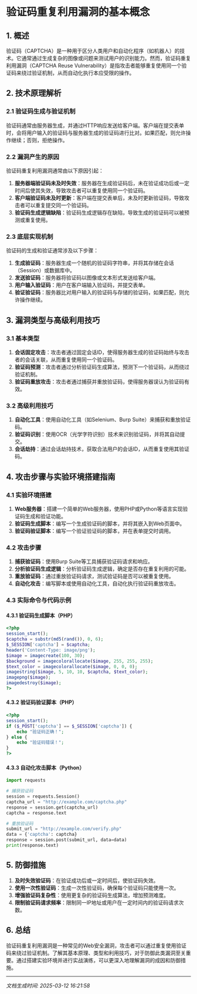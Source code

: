 # 验证码重复利用漏洞的基本概念

## 1. 概述

验证码（CAPTCHA）是一种用于区分人类用户和自动化程序（如机器人）的技术。它通常通过生成复杂的图像或问题来测试用户的识别能力。然而，验证码重复利用漏洞（CAPTCHA Reuse Vulnerability）是指攻击者能够重复使用同一个验证码来绕过验证机制，从而自动化执行本应受限的操作。

## 2. 技术原理解析

### 2.1 验证码生成与验证机制

验证码通常由服务器生成，并通过HTTP响应发送给客户端。客户端在提交表单时，会将用户输入的验证码与服务器生成的验证码进行比对。如果匹配，则允许操作继续；否则，拒绝操作。

### 2.2 漏洞产生的原因

验证码重复利用漏洞通常由以下原因引起：

1. **服务器端验证码未及时失效**：服务器在生成验证码后，未在验证成功后或一定时间后使其失效，导致攻击者可以重复使用同一个验证码。
2. **客户端验证码未及时更新**：客户端在提交表单后，未及时更新验证码，导致攻击者可以重复提交同一个验证码。
3. **验证码生成逻辑缺陷**：验证码生成逻辑存在缺陷，导致生成的验证码可以被预测或重复使用。

### 2.3 底层实现机制

验证码的生成和验证通常涉及以下步骤：

1. **生成验证码**：服务器生成一个随机的验证码字符串，并将其存储在会话（Session）或数据库中。
2. **发送验证码**：服务器将验证码以图像或文本形式发送给客户端。
3. **用户输入验证码**：用户在客户端输入验证码，并提交表单。
4. **验证验证码**：服务器比对用户输入的验证码与存储的验证码，如果匹配，则允许操作继续。

## 3. 漏洞类型与高级利用技巧

### 3.1 基本类型

1. **会话固定攻击**：攻击者通过固定会话ID，使得服务器生成的验证码始终与攻击者的会话关联，从而重复使用同一个验证码。
2. **验证码预测**：攻击者通过分析验证码生成算法，预测下一个验证码，从而绕过验证机制。
3. **验证码重放攻击**：攻击者通过捕获并重放验证码，使得服务器误认为验证码有效。

### 3.2 高级利用技巧

1. **自动化工具**：使用自动化工具（如Selenium、Burp Suite）来捕获和重放验证码。
2. **验证码识别**：使用OCR（光学字符识别）技术来识别验证码，并将其自动提交。
3. **会话劫持**：通过会话劫持技术，获取合法用户的会话ID，从而重复使用其验证码。

## 4. 攻击步骤与实验环境搭建指南

### 4.1 实验环境搭建

1. **Web服务器**：搭建一个简单的Web服务器，使用PHP或Python等语言实现验证码生成和验证功能。
2. **验证码生成脚本**：编写一个生成验证码的脚本，并将其嵌入到Web页面中。
3. **验证码验证脚本**：编写一个验证验证码的脚本，并在表单提交时调用。

### 4.2 攻击步骤

1. **捕获验证码**：使用Burp Suite等工具捕获验证码请求和响应。
2. **分析验证码生成逻辑**：分析验证码生成逻辑，确定是否存在重复利用的可能。
3. **重放验证码**：通过重放验证码请求，测试验证码是否可以被重复使用。
4. **自动化攻击**：编写脚本或使用自动化工具，自动化执行验证码重放攻击。

### 4.3 实际命令与代码示例

#### 4.3.1 验证码生成脚本（PHP）

```php
<?php
session_start();
$captcha = substr(md5(rand()), 0, 6);
$_SESSION['captcha'] = $captcha;
header('Content-Type: image/png');
$image = imagecreate(100, 30);
$background = imagecolorallocate($image, 255, 255, 255);
$text_color = imagecolorallocate($image, 0, 0, 0);
imagestring($image, 5, 10, 10, $captcha, $text_color);
imagepng($image);
imagedestroy($image);
?>
```

#### 4.3.2 验证码验证脚本（PHP）

```php
<?php
session_start();
if ($_POST['captcha'] == $_SESSION['captcha']) {
    echo "验证码正确！";
} else {
    echo "验证码错误！";
}
?>
```

#### 4.3.3 自动化攻击脚本（Python）

```python
import requests

# 捕获验证码
session = requests.Session()
captcha_url = "http://example.com/captcha.php"
response = session.get(captcha_url)
captcha = response.text

# 重放验证码
submit_url = "http://example.com/verify.php"
data = {'captcha': captcha}
response = session.post(submit_url, data=data)
print(response.text)
```

## 5. 防御措施

1. **及时失效验证码**：在验证成功后或一定时间后，使验证码失效。
2. **使用一次性验证码**：生成一次性验证码，确保每个验证码只能使用一次。
3. **增强验证码复杂性**：使用更复杂的验证码生成算法，增加预测难度。
4. **限制验证码请求频率**：限制同一IP地址或用户在一定时间内的验证码请求次数。

## 6. 总结

验证码重复利用漏洞是一种常见的Web安全漏洞，攻击者可以通过重复使用验证码来绕过验证机制。了解其基本原理、类型和利用技巧，对于防御此类漏洞至关重要。通过搭建实验环境并进行实战演练，可以更深入地理解漏洞的成因和防御措施。

---

*文档生成时间: 2025-03-12 16:21:58*
